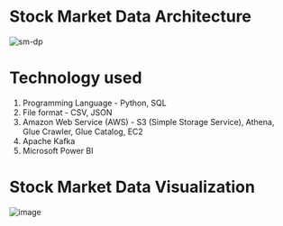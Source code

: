 # Stock Market Data Architecture
![sm-dp](https://github.com/riti215/Stock_Market_Data_Pipeline_and_Analysis/assets/57587827/ca7c32b1-a279-4c11-b3e6-89ef71266415)

# Technology used
1. Programming Language - Python, SQL
2. File format - CSV, JSON
3. Amazon Web Service (AWS) - S3 (Simple Storage Service), Athena, Glue Crawler, Glue Catalog, EC2
4. Apache Kafka
5. Microsoft Power BI

# Stock Market Data Visualization
![image](https://github.com/riti215/Stock_Market_Data_Pipeline_and_Analysis/assets/57587827/81c5bdcf-dbdb-433a-9454-0dca00bcb8ef)
